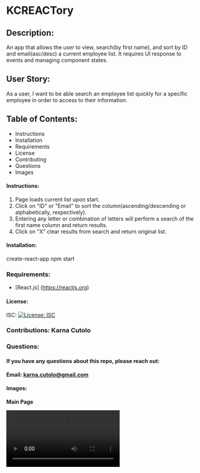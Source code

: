 # KCREACTory

## Description: 

An app that allows the user to view, search(by first name), and sort by ID and email(asc/desc) a current employee list. It requires UI response to events and managing component states. 

## User Story:

As a user, I want to be able search an employee list quickly for a specific employee in order to access to their information.



 
 ## Table of Contents: 
  * Instructions
  * Installation 
  * Requirements
  * License 
  * Contributing 
  * Questions 
  * Images 

   #### Instructions:

   1. Page loads current list upon start.
   2. Click on "ID" or "Email" to sort the column(ascending/descending or alphabetically, respectively). 
   3. Entering any letter or combination of letters will perform a search of the first name column and return results. 
   4. Click on "X" clear results from search and return original list.
   

   #### Installation: 

   create-react-app
   npm start
   
   ### Requirements: 

   * [React.js] (https://reactjs.org)
  
   
   #### License: 

   ISC: [![License: ISC](https://img.shields.io/badge/License-ISC-blue.svg)](https://opensource.org/licenses/ISC)
   
   ### Contributions: Karna Cutolo

   
   ### Questions: 
      
   #### If you have any questions about this repo, please reach out: 

   **Email: karna.cutolo@gmail.com**
     
   #### Images:

**Main Page**

![Main Page](./public/assets/images/EmpDir2.mp4)

